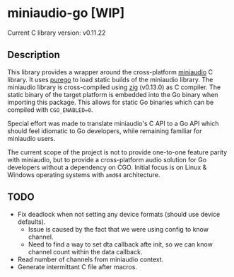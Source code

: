 # miniaudio-go [WIP]

Current C library version: v0.11.22

## Description

This library provides a wrapper around the cross-platform [miniaudio](https://github.com/mackron/miniaudio) C library.
It uses [purego](https://github.com/ebitengine/purego) to load static builds of the miniaudio library.
The miniaudio library is cross-compiled using [zig](https://ziglang.org) (v0.13.0) as C compiler.
The static binary of the target platform is embedded into the Go binary when importing this package.
This allows for static Go binaries which can be compiled with `CGO_ENABLED=0`.

Special effort was made to translate miniaudio's C API to a Go API which should feel idiomatic to Go developers, while remaining familiar for miniaudio users.

The current scope of the project is not to provide one-to-one feature parity with miniaudio, but to provide a cross-platform audio solution for Go developers without a dependency on CGO.
Initial focus is on Linux & Windows operating systems with `amd64` architecture.

## TODO

- Fix deadlock when not setting any device formats (should use device defaults).
    - Issue is caused by the fact that we were using config to know channel.
    - Need to find a way to set dta callback afte init, so we can know channel count within the data callback.
- Read number of channels from miniaudio context.
- Generate intermittant C file after macros.
